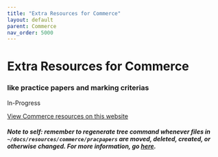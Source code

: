 ```yaml
---
title: "Extra Resources for Commerce"
layout: default
parent: Commerce
nav_order: 5000
---
```


# Extra Resources for Commerce

### like practice papers and marking criterias

<label class="label label-blue">In-Progress</label> 

<a class="btn" href="../resources/commerce/pracpapers/index.html">View Commerce resources on this website</a>

##### Note to self: remember to regenerate tree command whenever files in `~/docs/resources/commerce/pracpapers` are moved, deleted, created, or otherwise changed. For more information, go [here](tree.html).

